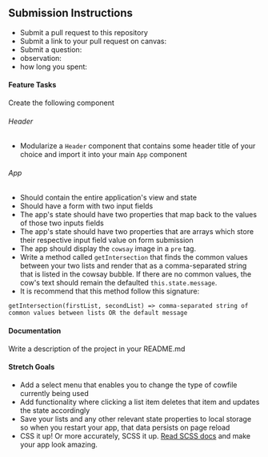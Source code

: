 ## Submission Instructions
  * Submit a pull request to this repository
  * Submit a link to your pull request on canvas: 
  * Submit a question: 
  * observation: 
  * how long you spent: 

#### Feature Tasks  
Create the following component
###### Header
* Modularize a `Header` component that contains some header title of your choice and import it into your main `App` component
###### App
* Should contain the entire application's view and state
* Should have a form with two input fields
* The app's state should have two properties that map back to the values of those two inputs fields
* The app's state should have two properties that are arrays which store their respective input field value on form submission
* The app should display the `cowsay` image in a `pre` tag. 
* Write a method called `getIntersection` that finds the common values between your two lists and render that as a comma-separated string that is listed in the cowsay bubble. If there are no common values, the cow's text should remain the defaulted `this.state.message`.
* It is recommend that this method follow this signature:
```
getIntersection(firstList, secondList) => comma-separated string of common values between lists OR the default message
```

####  Documentation  
Write a description of the project in your README.md

#### Stretch Goals
* Add a select menu that enables you to change the type of cowfile currently being used
* Add functionality where clicking a list item deletes that item and updates the state accordingly
* Save your lists and any other relevant state properties to local storage so when you restart your app, that data persists on page reload
* CSS it up! Or more accurately, SCSS it up. [Read SCSS docs](https://sass-lang.com/guide) and make your app look amazing.